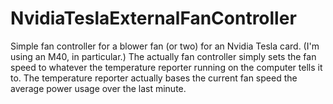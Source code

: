 # NvidiaTeslaExternalFanController

Simple fan controller for a blower fan (or two) for an Nvidia Tesla card. (I'm using an M40, in particular.) The actually fan controller simply sets the fan speed to whatever the temperature reporter running on the computer tells it to. The temperature reporter actually bases the current fan speed the average power usage over the last minute.
